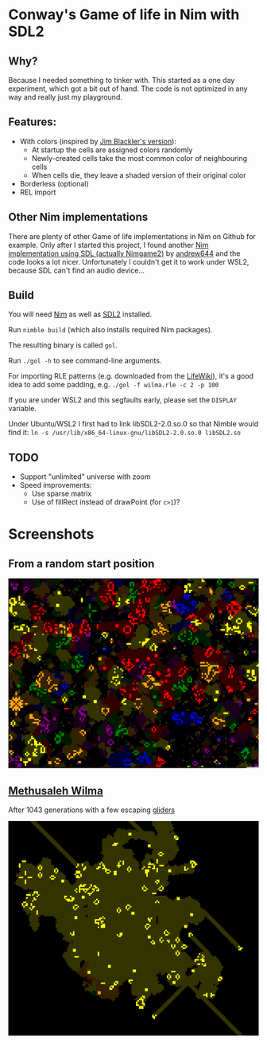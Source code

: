 # Conway's Game of life in Nim with SDL2

## Why?

Because I needed something to tinker with. This started as a one day experiment, which got a bit out of hand. The code is not optimized in any way and really just my playground.

## Features:

- With colors (inspired by [Jim Blackler's version](https://jimblackler.net/blog/?p=384)):
  - At startup the cells are assigned colors randomly
  - Newly-created cells take the most common color of neighbouring cells
  - When cells die, they leave a shaded version of their original color
- Borderless (optional)
- REL import

## Other Nim implementations

There are plenty of other Game of life implementations in Nim on Github for example. Only after I started this project, I found another [Nim implementation using SDL (actually Nimgame2)](https://github.com/KieranP/Game-Of-Life-Implementations) by [andrew644](https://github.com/andrew644) and the code looks a lot nicer. Unfortunately I couldn't get it to work under WSL2, because SDL can't find an audio device...

## Build

You will need [Nim](https://nim-lang.org/install_unix.html) as well as [SDL2](https://wiki.libsdl.org/Installation) installed.

Run `nimble build` (which also installs required Nim packages).

The resulting binary is called `gol`.

Run `./gol -h` to see command-line arguments.

For importing RLE patterns (e.g. downloaded from the [LifeWiki](https://www.conwaylife.com/)), it's a good idea to add some padding, e.g. `./gol -f wilma.rle -c 2 -p 100`

If you are under WSL2 and this segfaults early, please set the `DISPLAY` variable.

Under Ubuntu/WSL2 I first had to link libSDL2-2.0.so.0 so that Nimble would find it:
`ln -s /usr/lib/x86_64-linux-gnu/libSDL2-2.0.so.0 libSDL2.so`

## TODO

- Support "unlimited" universe with zoom
- Speed improvements:
  - Use sparse matrix
  - Use of fillRect instead of drawPoint (for `c>1`)?

# Screenshots

## From a random start position

![Random Start](./screenshot-random-start.png "Random start position")

## [Methusaleh Wilma](https://www.conwaylife.com/wiki/Wilma)

After 1043 generations with a few escaping [gliders](https://www.conwaylife.com/wiki/Glider)

![Wilma](./screenshot-wilma.png "Wilma 1043th generation")
